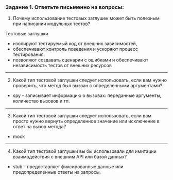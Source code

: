 ### Задание 1. Ответьте письменно на вопросы:

1) Почему использование тестовых заглушек может быть полезным при написании модульных тестов?
   
Тестовые заглушки
- изолируют тестируемый код от внешних зависимостей, 
- обеспечивают контроль поведения и ускоряют процесс тестирования. 
- позволяют создавать сценарии с ошибками и обеспечивают независимость тестов от внешних ресурсов
-----------

2) Какой тип тестовой заглушки следует использовать, если вам нужно проверить, что метод был вызван с определенными аргументами?
- spy - записывает информацию о вызовах: переданные аргументы, количество вызовов и тп.
-----------

3) Какой тип тестовой заглушки следует использовать, если вам просто нужно вернуть определенное значение или исключение в ответ на вызов метода?
- mock
-----------

4) Какой тип тестовой заглушки вы бы использовали для имитации взаимодействия с внешним API или базой данных?
- stub - предоставляет фиксированные данные или предопределенные ответы на запросы.

